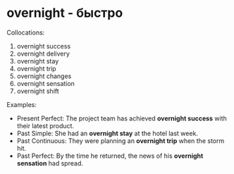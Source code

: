 # overnight - быстро

Collocations:

1. overnight success
2. overnight delivery
3. overnight stay
4. overnight trip
5. overnight changes
6. overnight sensation
7. overnight shift

Examples:

- Present Perfect: The project team has achieved **overnight success** with their latest product.
- Past Simple: She had an **overnight stay** at the hotel last week.
- Past Continuous: They were planning an **overnight trip** when the storm hit.
- Past Perfect: By the time he returned, the news of his **overnight sensation** had spread.